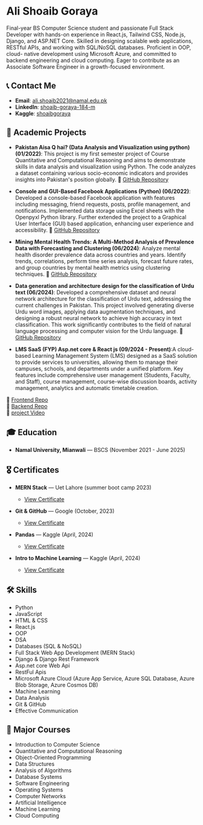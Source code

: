 # Ali Shoaib Goraya

Final-year BS Computer Science student and passionate Full Stack Developer with hands-on experience in React.js, Tailwind CSS, Node.js, Django, and ASP.NET Core. Skilled in designing scalable web applications, RESTful APIs, and working with SQL/NoSQL databases. Proficient in OOP, cloud- native development using Microsoft Azure, and committed to backend engineering and cloud computing. Eager to contribute as an Associate
Software Engineer in a growth-focused environment.

## 📞 Contact Me


- **Email**: [ali.shoaib2021@namal.edu.pk](mailto:ali.shoaib2021@namal.edu.pk)
- **LinkedIn**: [shoaib-goraya-184-m](https://www.linkedin.com/in/shoaib-goraya-184-m)
- **Kaggle**: [shoaibgoraya](https://www.kaggle.com/shoaibgoraya)

## 💼 Academic Projects

- **Pakistan Aisa Q hai? (Data Analysis and Visualization using python) (01/2022)**: This project is my first semester project of Course Quantitative and
Computational Reasoning and aims to demonstrate skills in data analysis and visualization using Python. The code analyzes a dataset containing
various socio-economic indicators and provides insights into Pakistan's position globally.
🔗 [GitHub Repository](https://github.com/ali-shoaib-goraya/Data-Science-Project)

- **Console and GUI-Based Facebook Applications (Python) (06/2022)**: Developed a console-based Facebook application with features including messaging, friend requests, posts, profile management, and notifications. Implemented data storage using Excel sheets with the Openpyxl Python library. Further extended the project to a Graphical User Interface (GUI) based application, enhancing user experience and accessibility.
🔗 [GitHub Repository](https://github.com/ali-shoaib-goraya/OOP_Project_2_GUI_based_Facebook)

- **Mining Mental Health Trends: A Multi-Method Analysis of
Prevalence Data with Forecasting and Clustering (06/2024)**: Analyze mental health disorder prevalence data across countries and
years. Identify trends, correlations, perform time series analysis, forecast
future rates, and group countries by mental health metrics using
clustering techniques.
🔗 [GitHub Repository](https://github.com/ali-shoaib-goraya/Mining-Mental-Health-Trends-A-Multi-Method-Analysis-of-Prevalence-Data-)


- **Data generation and architecture design for the
classification of Urdu text (06/2024)**: Developed a comprehensive dataset and neural network
architecture for the classification of Urdu text, addressing the current challenges in Pakistan. This project involved generating diverse Urdu word
images, applying data augmentation techniques, and designing a robust neural network to achieve high accuracy in text classification. This work
significantly contributes to the field of natural language processing and
computer vision for the Urdu language.
🔗 [GitHub Repository](https://github.com/ali-shoaib-goraya/Data-generation-and-architecture-design-for-the-classification-of-Urdu-text)

- **LMS SaaS (FYP) Asp.net core & React js (09/2024 - Present)**:A cloud-based Learning Management System (LMS) designed as a SaaS solution to
provide services to universities, allowing them to manage their campuses, schools, and departments under a unified platform. Key features include comprehensive user management (Students, Faculty, and Staff), course management, course-wise discussion boards, activity management, analytics and automatic timetable creation.

 🔗 [Frontend Repo](https://github.com/ali-shoaib-goraya/LMS_Frontend)  
 🔗 [Backend Repo](https://github.com/ali-shoaib-goraya/LMS_Backend)  
 🔗 [project Video](https://youtu.be/iNSvIdEwFKw)



## 🎓 Education

- **Namal University, Mianwali** — BSCS (November 2021 - June 2025)

## 🎖️ Certificates

- **MERN Stack** — Uet Lahore (summer boot camp 2023)
  - [View Certificate](https://drive.google.com/file/d/1oFKchocUfQMhGTaWUhNw47DUmgdDJpUN/view) <!-- You can add a link to the certificate if it's available online -->

- **Git & GitHub** — Google (October, 2023)
  - [View Certificate](https://www.coursera.org/account/accomplishments/certificate/JN4YSFH3FXFV) <!-- You can add a link to the certificate if it's available online -->

- **Pandas** — Kaggle (April, 2024)
  - [View Certificate](https://www.kaggle.com/learn/certification/shoaibgoraya/pandas) <!-- You can add a link to the certificate if it's available online -->

- **Intro to Machine Learning** — Kaggle (April, 2024)
  - [View Certificate](https://www.kaggle.com/learn/certification/shoaibgoraya/intro-to-machine-learning) <!-- You can add a link to the certificate if it's available online -->

## 🛠️ Skills

- Python
- JavaScript
- HTML & CSS
- React.js
- OOP
- DSA
- Databases (SQL & NoSQL)
- Full Stack Web App Development (MERN Stack)
- Django & Django Rest Framework
- Asp.net core Web Api
- RestFul Apis
- Microsoft Azure Cloud (Azure App Service, Azure SQL Database, Azure Blob Storage, Azure Cosmos DB)
- Machine Learning
- Data Analysis
- Git & GitHub
- Effective Communication

## 🧠 Major Courses

- Introduction to Computer Science
- Quantitative and Computational Reasoning
- Object-Oriented Programming
- Data Structures
- Analysis of Algorithms
- Database Systems
- Software Engineering
- Operating Systems
- Computer Networks
- Artificial Intelligence
- Machine Learning
- Cloud Computing
